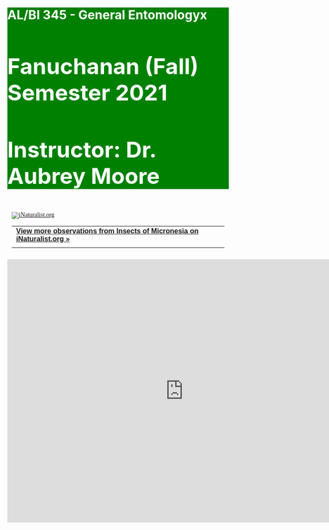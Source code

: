 <!--
.. title:
.. slug:
.. date: 2017-08-10 09:19:07 UTC+10:00
.. tags:
.. category:
.. link:
.. description:
.. type: text
.. hidetitle: true
-->

<style type="text/css">
h2, .h2 {
    font-size: 50px;
}
.jumbotron{
	color: white;
	background-color: green;
}

</style>

<div class="jumbotron">
<h1>AL/BI 345 - General Entomologyx</h1>
<h2>Fanuchanan (Fall) Semester 2021</h2>
<h2>Instructor: Dr. Aubrey Moore</h2>
</div>

<style type="text/css" media="screen">
.inat-widget { font-family: Georgia, serif; padding: 10px; line-height: 1;}
.inat-widget-header {margin-bottom: 10px;}
.inat-widget td {vertical-align: top; padding-bottom: 10px;}
.inat-label { color: #888; }
.inat-meta { font-size: smaller; margin-top: 3px; line-height: 1.2;}
.inat-observation-body, .inat-user-body { padding-left: 10px; }
.inat-observation-image {text-align: center;}
.inat-observation-image, .inat-user-image { width: 48px; display: inline-block; }
.inat-observation-image img, .inat-user-image img { max-width: 48px; }
.inat-observation-image img { vertical-align: middle; }
.inat-widget-small .inat-observation-image { display:block; float: left; margin: 0 3px 3px 0; height:48px;}
.inat-label, .inat-value, .inat-user { font-family: "Trebuchet MS", Arial, sans-serif; }
.inat-user-body {vertical-align: middle;}
.inat-widget td.inat-user-body {vertical-align: middle;}
.inat-widget .inat-footer td.inat-value {vertical-align: middle; padding-left: 10px;}
</style>
<div class="inat-widget">
    <div class="inat-widget-header"><a href="https://www.inaturalist.org"><img alt="iNaturalist.org" src="https://static.inaturalist.org/sites/1-logo.png?1433365372" /></a></div>
  <script type="text/javascript" charset="utf-8" src="https://www.inaturalist.org/observations/project/1627.widget?layout=small&limit=63&order=desc&order_by=observed_on"></script>
  <table class="inat-footer">
    <tr class="inat-user">
      <td class="inat-value">
        <strong>
            <a href="https://www.inaturalist.org/observations/project/1627">View more observations from Insects of Micronesia on <nobr>iNaturalist.org »</nobr></a>
        </strong>
      </td>
    </tr>
  </table>
</div>

<iframe src="https://calendar.google.com/calendar/embed?mode=AGENDA&amp;height=600&amp;wkst=1&amp;bgcolor=%23FFFFFF&amp;src=fee5fmkp5k5qdcc3ftppl09kas%40group.calendar.google.com&amp;color=%23333333&amp;ctz=Pacific%2FGuam" style="border-width:0" width="800" height="600" frameborder="0" scrolling="no"></iframe>
